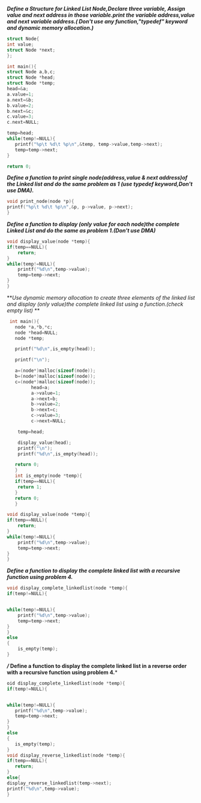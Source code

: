 ***Define a Structure for Linked List Node,Declare three variable,
   Assign value and next address in those variable.print the variable
   address,value and next variable address.( Don't use any function,"typedef"
   keyword and dynamic memory allocation.)***
   
 ```C
struct Node{
int value;
struct Node *next;
};

int main(){
struct Node a,b,c;
struct Node *head;
struct Node *temp;
head=&a;
 a.value=1;
 a.next=&b;
 b.value=2;
 b.next=&c;
 c.value=3;
 c.next=NULL;

 temp=head;
 while(temp!=NULL){
    printf("%p\t %d\t %p\n",&temp, temp->value,temp->next);
    temp=temp->next;
 }

return 0;
```
***Define a function to print single node(address,value & next address)of
   the  Linked list and do the same problem as 1 (use typedef keyword,Don't use DMA).***
   
```C
void print_node(node *p){
printf("%p\t %d\t %p\n",&p, p->value, p->next);
}
```
***Define a function to display (only value for each node)the complete Linked List
    and do the same as problem 1.(Don't use DMA)***
    
```C
void display_value(node *temp){
if(temp==NULL){
    return;
}
while(temp!=NULL){
    printf("%d\n",temp->value);
    temp=temp->next;
}
}
```
***Use dynamic memory allocation to create three elements of the linked list
   and display (only value)the complete linked list using a function.(check empty list)*
**

```C
 int main(){
   node *a,*b,*c;
   node *head=NULL;
   node *temp;

   printf("%d\n",is_empty(head));

   printf("\n");

   a=(node*)malloc(sizeof(node));
   b=(node*)malloc(sizeof(node));
   c=(node*)malloc(sizeof(node));
         head=a;
         a->value=1;
         a->next=b;
         b->value=2;
         b->next=c;
         c->value=3;
         c->next=NULL;

    temp=head;

    display_value(head);
    printf("\n");
    printf("%d\n",is_empty(head));

   return 0;
   }
   int is_empty(node *temp){
   if(temp==NULL){
    return 1;
   }
   return 0;
   }

void display_value(node *temp){
if(temp==NULL){
    return;
}
while(temp!=NULL){
    printf("%d\n",temp->value);
    temp=temp->next;
}
}
```
***Define a function to display the complete linked list
   with a recursive function using problem 4.***
   
```C
void display_complete_linkedlist(node *temp){
if(temp!=NULL){


while(temp!=NULL){
    printf("%d\n",temp->value);
    temp=temp->next;
}
}
else
{
    is_empty(temp);
}
```
***/* Define a function to display the complete linked list in a reverse order
   with a recursive function using problem 4.***
   
 ```C
oid display_complete_linkedlist(node *temp){
if(temp!=NULL){


while(temp!=NULL){
    printf("%d\n",temp->value);
    temp=temp->next;
}
}
else
{
    is_empty(temp);
}
void display_reverse_linkedlist(node *temp){
if(temp==NULL){
    return;
}
else{
display_reverse_linkedlist(temp->next);
printf("%d\n",temp->value);
} 
```





